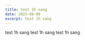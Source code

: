 ```yaml
---
title: test 1h sang
date: 2025-08-09
excerpt: test 1h sang
---
```

test 1h sang test 1h sang test 1h sang